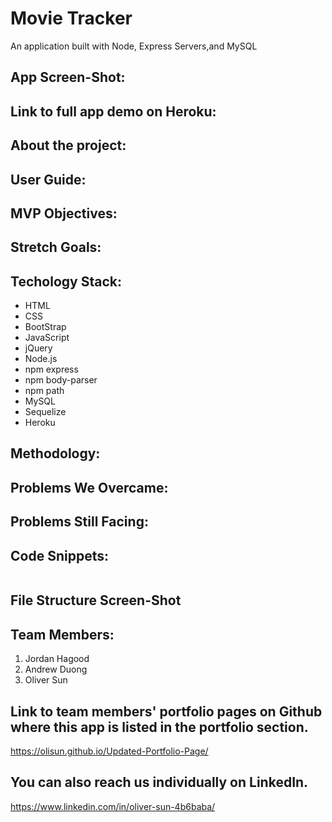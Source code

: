 # Movie Tracker
An application built with Node, Express Servers,and MySQL

## App Screen-Shot:


## Link to full app demo on Heroku:


## About the project:


## User Guide:


## MVP Objectives:


## Stretch Goals:

  
## Techology Stack:
  * HTML
  * CSS
  * BootStrap
  * JavaScript
  * jQuery
  * Node.js
  * npm express
  * npm body-parser
  * npm path
  * MySQL
  * Sequelize
  * Heroku

## Methodology:


## Problems We Overcame:


## Problems Still Facing:


## Code Snippets:

```

```

## File Structure Screen-Shot


## Team Members:
  1. Jordan Hagood
  2. Andrew Duong
  3. Oliver Sun

## Link to team members' portfolio pages on Github where this app is listed in the portfolio section.

https://olisun.github.io/Updated-Portfolio-Page/

## You can also reach us individually on LinkedIn.
https://www.linkedin.com/in/oliver-sun-4b6baba/

